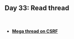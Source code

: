 <h2>Day 33: Read thread</h2>

<br/>

#### [<ul><li>Mega thread on CSRF</li></ul>](https://twitter.com/0xblackbird/status/1620904863503638529)
